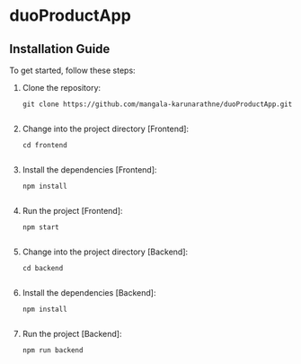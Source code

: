 # duoProductApp

## Installation Guide

To get started, follow these steps:

1. Clone the repository:
   ```shell
   git clone https://github.com/mangala-karunarathne/duoProductApp.git
   
   
2. Change into the project directory [Frontend]:
   ```shell
   cd frontend 
     
3. Install the dependencies [Frontend]:
   ```shell
   npm install
     

4. Run the project [Frontend]:
   ```shell
   npm start
     

5. Change into the project directory [Backend]:
   ```shell
   cd backend
     
6. Install the dependencies [Backend]:
   ```shell
   npm install
     
7. Run the project [Backend]:
   ```shell
   npm run backend
     
